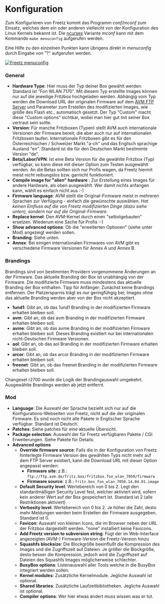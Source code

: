 # Konfiguration

Zum Konfigurieren von Freetz kommt das Programm *conf/mconf* zum
Einsatz, welches dem ein oder anderen vielleicht von der Konfiguration
des Linux Kernels bekannt ist. Die
[ncurses](http://de.wikipedia.org/wiki/Ncurses)
Variante *mconf* kann mit dem Kommando `make menuconfig` aufgerufen
werden.

Eine Hilfe zu den einzelnen Punkten kann übrigens direkt in *menuconfig*
durch Eingabe von "?" aufgerufen werden.

[![Freetz menuconfig](../../screenshots/53_md.png)](../../screenshots/53.png)

### General

-   **Hardware Type**: Hier muss der Typ deiner Box gewählt werden.
    Standard ist "Fon WLAN 7170". Mit diesem Typ erstellte Images
    können nur auf die jeweilige Fritzbox hochgeladen werden. Abhängig
    vom Typ werden die Download URL
    der originalen Firmware auf dem [AVM FTP
    Server](ftp://ftp.avm.de/) und Parameter zum Erstellen
    des modifizierten Images, wie größe des Flash etc., automatisch
    gesetzt. Der Typ "Custom" macht diese "Custom options" sichtbar,
    wobei man hier gut mit seiner Box vertraut sein sollte.
-   **Version**: Für manche Fritzboxen (Typen) stellt AVM auch
    internationale Versionen der Firmware bereit, die aber auch nur auf
    internationalen Fritzboxen laufen. Internationale Fritzboxen gibt es
    für den Österreichischen / Schweizer Markt "a-ch" und das Englisch
    sprachige Ausland "en". Standard ist die für den Deutschen Markt
    bestimmte Version "de".
-   **Beta/Labor/VPN**: Ist eine Beta Version für die gewählte Fritzbox
    (Typ) verfügbar, so kann diese mit dieser Option zum Testen
    ausgewählt werden. An die Betas sollten sich nur Profis wagen, da
    Freetz hiermit meist nicht reibungslos bzw. garnicht funktioniert.
-   **Compile image for "alien" hardware** : Zur Erstellung eines
    Images für andere Hardware, als oben ausgewählt. Wer damit nichts
    anfangen kann, wählt es einfach nicht aus
    :-)
-   **Firmware language**: AVM stellt die Original-Firmware meist in
    mehreren Sprachen zur Verfügung - einfach die gewünschte auswählen.
    *Hat keinen Einfluss auf die von Freetz modifizierten Dinge (dazu
    siehe unten), sondern nur auf die
    Original-Firmware.*
-   **Replace kernel**: Den AVM-Kernel durch einen "selbstgebauten"
    ersetzen. Wiederum eine Sache für Profis
    :-)
-   **Show advanced options**: Ob die "erweiterten Optionen" (siehe
    unter Mod) angezeigt werden sollen.
-   **Branding**: Siehe unten.
-   **Annex**: Bei einigen internationalen Firmwares von AVM gibt es
    verschiedene Firmware Versionen für Annex A und Annex B.

### Brandings

Brandings sind von bestimmten Providern vorgenommene Änderungen an der
Firmware. Das aktuelle Branding der Box ist unabhängig von der Firmware.
Die modifizierte Firmware muss mindestens das aktuelle Branding der Box
enthalten. Tipp für Anfänger: Zunächst keine Brandings entfernen. Der
Platzersparnis trägt es nur geringfühgig bei; Images ohne das aktuelle
Branding werden aber von der Box nicht akzeptiert.

-   **1und1**: Gibt an, ob das 1und1 Branding in der modifizierten
    Firmware erhalten bleiben soll.
-   **avm**: Gibt an, ob das avm Branding in der modifizierten Firmware
    erhalten bleiben soll.
-   **avme**: Gibt an, ob das avme Branding in der modifizierten
    Firmware erhalten bleiben soll. Dieses Branding existiert nur bei
    internationalen nicht-Deutschen Firmware Versionen.
-   **aol**: Gibt an, ob das aol Branding in der modifizierten Firmware
    erhalten bleiben soll.
-   **arcor**: Gibt an, ob das arcor Branding in der modifizierten
    Firmware erhalten bleiben soll.
-   **freenet**: Gibt an, ob das freenet Branding in der modifizierten
    Firmware erhalten bleiben soll.

Changeset r2700 wurde die Logik der
Brandingauswahl umgekehrt. Ausgewählte Brandings werden ab jetzt
entfernt.

### Mod

-   **Language**: Die Auswahl der Sprache bezieht sich nur auf die
    Konfigurations-Webseiten von Freetz, nicht auf die der originalen
    Firmware. Es sind noch nicht alle Pakete in Englischer Sprache
    verfügbar. Standard ist Deutsch.
-   **Patches**: Siehe patches für
    eine aktuelle Übersicht.
-   **Package selection**: Auswahl der für Freetz verfügbaren Pakete /
    CGI Erweiterungen. Siehe Pakete
    für Details.
-   **Advanced options**
    -   **Override firmware source**: Falls die in der Konfiguration von
        Freetz hinterlegte Firmware Version des gewählten Typs nicht
        mehr auf dem FTP Server existiert, kann die
        Download URL mit dieser
        Option angepasst werden:
        -   **Firmware site**: z.B.:
            `ftp://ftp.avm.de/fritz.box/fritzbox.fon_wlan_7050/firmware`
        -   **Firmware source**: z.B.:
            `fritz.box_fon_wlan_7050.14.04.01.image`
    -   **Default Security level**: Wertebereich von 0 bis 2. Legt den
        standardmäßigen Security Level fest, welcher aktiviert wird,
        sofern kein anderer Wert auf der Box gespeichert ist. Standard
        ist 2 (alle Restriktionen aktiviert)
    -   **Verbosity level**: Wertebereich von 0 bis 2. Je höher die
        Zahl, desto mehr Meldungen werden beim Erstellen der Firmware
        ausgegeben. Standard ist 0.
    -   **Favicon**: Auswahl von kleinen Icons, die im Browser neben der
        URL der Fritzbox dargestellt werden. "none" installiert keine
        Favicons.
    -   **Add Freetz version to subversion string**: Fügt der im
        Web-Interface angezeigten (AVM-) Firmware-Version die
        Freetz-Version hinzu
    -   **Squashfs blocksize**: Die Blockgröße beeinflußt die
        Kompression des Images und die Zugriffszeit auf Dateien. Je
        größer die Blockgröße, desto besser die Kompression, jedoch wird
        die Zugriffszeit auf Dateien des Squashfs Images möglicherweise
        schlechter.
    -   **BusyBox options**: Listenauswahl aller Tools welche in die
        BusyBox integriert werden sollen.
    -   **Kernel modules**: Zusätzliche Kernelmodule. Jegliche Auswahl
        ist optional.
    -   **Shared libraries**: Zusätzliche Laufzeitbibliotheken. Jegliche
        Auswahl ist optional.
    -   **Compiler options**: Wer hier etwas ändert muss wissen was er
        tut.


